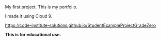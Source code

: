 My first project. This is my portfolio. 

I made it using Cloud 9. 

https://code-institute-solutions.github.io/StudentExampleProjectGradeZero

**This is for educational use.** 

